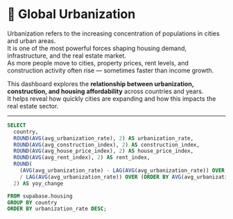 # 🌆 Global Urbanization 

Urbanization refers to the increasing concentration of populations in cities and urban areas.  
It is one of the most powerful forces shaping housing demand, infrastructure, and the real estate market.  
As more people move to cities, property prices, rent levels, and construction activity often rise — sometimes faster than income growth.  

This dashboard explores the **relationship between urbanization, construction, and housing affordability** across countries and years.  
It helps reveal how quickly cities are expanding and how this impacts the real estate sector.

---


```sql urbanization_overview
SELECT 
  country,
  ROUND(AVG(avg_urbanization_rate), 2) AS urbanization_rate,
  ROUND(AVG(avg_construction_index), 2) AS construction_index,
  ROUND(AVG(avg_house_price_index), 2) AS house_price_index,
  ROUND(AVG(avg_rent_index), 2) AS rent_index,
  ROUND(
    (AVG(avg_urbanization_rate) - LAG(AVG(avg_urbanization_rate)) OVER (ORDER BY AVG(avg_urbanization_rate))) 
    / LAG(AVG(avg_urbanization_rate)) OVER (ORDER BY AVG(avg_urbanization_rate)) * 100, 
  2) AS yoy_change

FROM supabase.housing
GROUP BY country
ORDER BY urbanization_rate DESC;
```

<DataTable data={urbanization_overview}> 
    <Column id=country title="Country" /> 
    <Column id=urbanization_rate fmt=pct title="Urbanization Rate" /> <Column id=construction_index fmt=num1 title="Construction Index" /> <Column id=house_price_index fmt=num1 title="House Price Index" /> <Column id=yoy_change contentType=delta fmt=pct title="Y/Y Urbanization Change" /> 
</DataTable>